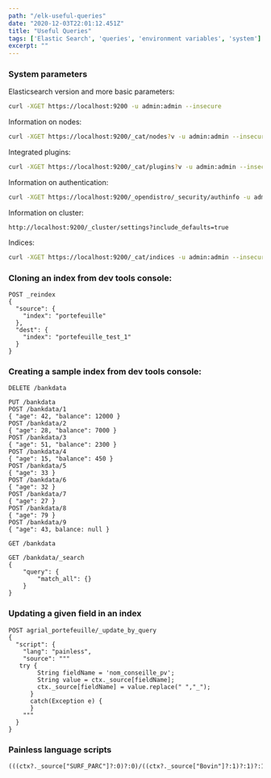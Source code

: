 ```yaml
---
path: "/elk-useful-queries"
date: "2020-12-03T22:01:12.451Z"
title: "Useful Queries"
tags: ['Elastic Search', 'queries', 'environment variables', 'system']
excerpt: ""
---
```


### System parameters

Elasticsearch version and more basic parameters:

```bash
curl -XGET https://localhost:9200 -u admin:admin --insecure
```

Information on nodes:

```bash
curl -XGET https://localhost:9200/_cat/nodes?v -u admin:admin --insecure
```

Integrated plugins:

```bash
curl -XGET https://localhost:9200/_cat/plugins?v -u admin:admin --insecure
```

Information on authentication:

```bash
curl -XGET https://localhost:9200/_opendistro/_security/authinfo -u admin:admin --insecure
```

Information on cluster:
```http
http://localhost:9200/_cluster/settings?include_defaults=true
```

Indices:

```bash
curl -XGET https://localhost:9200/_cat/indices -u admin:admin --insecure
```

### Cloning an index from dev tools console:

```
POST _reindex
{
  "source": {
    "index": "portefeuille"
  },
  "dest": {
    "index": "portefeuille_test_1"
  }
}
```

### Creating a sample index from dev tools console:

```
DELETE /bankdata
```

```
PUT /bankdata
POST /bankdata/1
{ "age": 42, "balance": 12000 }
POST /bankdata/2
{ "age": 28, "balance": 7000 }
POST /bankdata/3
{ "age": 51, "balance": 2300 }
POST /bankdata/4
{ "age": 15, "balance": 450 }
POST /bankdata/5
{ "age": 33 }
POST /bankdata/6
{ "age": 32 }
POST /bankdata/7
{ "age": 27 }
POST /bankdata/8
{ "age": 79 }
POST /bankdata/9
{ "age": 43, balance: null }
```

```
GET /bankdata
```

```
GET /bankdata/_search
{
	"query": {
		"match_all": {}
	}
}
```

### Updating a given field in an index

```
POST agrial_portefeuille/_update_by_query
{
  "script": {
    "lang": "painless",
    "source": """
   try {
        String fieldName = 'nom_conseille_pv';
        String value = ctx._source[fieldName];
        ctx._source[fieldName] = value.replace(" ","_");
      }
      catch(Exception e) {
      }
    """
  }
}
```

### Painless language scripts

```
(((ctx?._source["SURF_PARC"]?:0)?:0)/((ctx?._source["Bovin"]?:1)?:1)?:1)
```